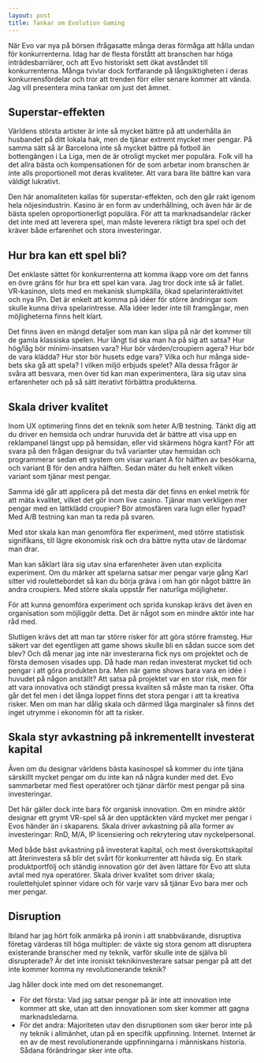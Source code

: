 ```yaml
---
layout: post
title: Tankar om Evolution Gaming
---
```

När Evo var nya på börsen ifrågasatte många deras förmåga att hålla undan för konkurrenterna.
Idag har de flesta förstått att branschen har höga inträdesbarriärer, och att Evo historiskt sett
ökat avståndet till konkurrenterna. Många tvivlar dock fortfarande på långsiktigheten i deras konkurrensfördelar
och tror att trenden förr eller senare kommer att vända. Jag vill presentera mina tankar om just det ämnet.

## Superstar-effekten
Världens största artister är inte så mycket bättre på att underhålla än husbandet på ditt lokala hak, men de tjänar extremt mycket mer pengar.
På samma sätt så är Barcelona inte så mycket bättre på fotboll än bottengängen i La Liga, men de är otroligt mycket mer populära.
Folk vill ha det allra bästa och kompensationen för de som arbetar inom branschen är inte alls proportionell
mot deras kvaliteter. Att vara bara lite bättre kan vara väldigt lukrativt.

Den här anomaliteten kallas för superstar-effekten, och den går rakt igenom hela nöjesindustrin. Kasino är en form av underhållning, och även här är de bästa spelen oproportionerligt populära. För att ta marknadsandelar räcker det inte med att leverera spel, man måste leverera riktigt bra spel och det kräver både erfarenhet och stora investeringar.

## Hur bra kan ett spel bli?
Det enklaste sättet för konkurrenterna att komma ikapp vore om det fanns en övre gräns för hur bra ett spel kan vara. Jag tror dock inte så är fallet.
VR-kasinon, slots med en mekanisk slumpkälla, ökad spelarinteraktivitet och nya IPn. Det är enkelt att komma på idéer för större ändringar som skulle kunna
driva spelarintresse. Alla idéer leder inte till framgångar, men möjligheterna finns helt klart.

Det finns även en mängd detaljer som man kan slipa på när det kommer till de gamla klassiska spelen. 
Hur långt tid ska man ha på sig att satsa?
Hur hög/låg bör minimi-insatsen vara?
Hur bör värden/croupiern agera? Hur bör de vara klädda?
Hur stor bör husets edge vara?
Vilka och hur många side-bets ska gå att spela?
I vilken miljö erbjuds spelet?
Alla dessa frågor är svåra att besvara, men över tid kan man experimentera, lära sig utav sina erfarenheter och på så sätt iterativt förbättra produkterna.

## Skala driver kvalitet
Inom UX optimering finns det en teknik som heter A/B testning. Tänkt dig att du driver en hemsida och undrar huruvida det är bättre att visa upp
en reklampanel längst upp på hemsidan, eller vid skärmens högra kant? För att svara på den frågan designar du två varianter utav hemsidan och 
programmerar sedan ett system om visar variant A för hälften av besökarna, och variant B för den andra hälften. Sedan mäter du helt enkelt vilken variant
som tjänar mest pengar.

Samma idé går att applicera på det mesta där det finns en enkel metrik för att mäta kvalitet, vilket det gör inom live casino.
Tjänar man verkligen mer pengar med en lättklädd croupier? Bör atmosfären vara lugn eller hypad? Med A/B testning kan man ta reda på svaren.

Med stor skala kan man genomföra fler experiment, med större statistisk signifikans, till lägre ekonomisk risk och dra bättre nytta utav de lärdomar man drar.

Man kan såklart lära sig utav sina erfarenheter även utan explicita experiment. Om du märker att spelarna satsar mer pengar varje gång
Karl sitter vid roulettebordet så kan du börja gräva i om han gör något bättre än andra croupiers. Med större skala uppstår fler naturliga
möjligheter.

För att kunna genomföra experiment och sprida kunskap krävs det även en organisation som möjliggör detta. Det är något som en mindre aktör inte har råd med.

Slutligen krävs det att man tar större risker för att göra större framsteg. Hur säkert var det egentligen att game shows skulle bli en sådan succe som det blev?
Och då menar jag inte när investerarna fick nys om projektet och de första demosen visades upp. Då hade man redan investerat mycket tid och pengar i att göra produkten bra.
Men när game shows bara vara en idée i huvudet på någon anställt? Att satsa på projektet var en stor risk, men för att vara innovativa och ständigt pressa kvaliten så måste
man ta risker. Ofta går det fel men i det långa loppet finns det stora pengar i att ta kreativa risker. Men om man har dålig skala och därmed låga marginaler så finns det inget utrymme i ekonomin för att ta risker.

## Skala styr avkastning på inkrementellt investerat kapital
Även om du designar världens bästa kasinospel så kommer du inte tjäna särskillt mycket pengar om du inte kan nå några kunder med det. Evo sammarbetar med flest operatörer
och tjänar därför mest pengar på sina investeringar. 

Det här gäller dock inte bara för organisk innovation. Om en mindre aktör designar ett grymt VR-spel så är den upptäckten värd mycket mer pengar i Evos händer än i skaparens.
Skala driver avkastning på alla former av investeringar: RnD, M/A, IP licensiering och rekrytering utav nyckelpersonal.

Med både bäst avkastning på investerat kapital, och mest överskottskapital att återinvestera så blir det svårt för konkurrenter att hävda sig.
En stark produktportfölj och ständig innovation gör det även lättare för Evo att sluta avtal med nya operatörer. Skala driver kvalitet som driver skala;
roulettehjulet spinner vidare och för varje varv så tjänar Evo bara mer och mer pengar.

## Disruption
Ibland har jag hört folk anmärka på ironin i att snabbväxande, disruptiva företag värderas till höga multipler: de växte sig stora genom att
disruptera existerande branscher med ny teknik, varför skulle inte de själva bli disrupterade? Är det inte ironiskt teknikinvesterare satsar
pengar på att det inte kommer komma ny revolutionerande teknik?

Jag håller dock inte med om det resonemanget. 
* För det första: Vad jag satsar pengar på är inte att innovation inte kommer att ske, utan att den innovationen som sker kommer att
gagna marknadsledarna. 
* För det andra: Majoriteten utav den disruptionen som sker beror inte på ny teknik i allmänhet, utan på en specifik uppfinning. Internet. 
Internet är en av de mest revolutionerande uppfinningarna i människans historia. Sådana förändringar sker inte ofta.